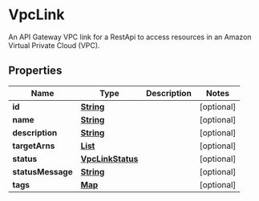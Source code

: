 

# VpcLink

An API Gateway VPC link for a RestApi to access resources in an Amazon Virtual Private Cloud (VPC).

## Properties

| Name | Type | Description | Notes |
|------------ | ------------- | ------------- | -------------|
|**id** | [**String**](String.md) |  |  [optional] |
|**name** | [**String**](String.md) |  |  [optional] |
|**description** | [**String**](String.md) |  |  [optional] |
|**targetArns** | [**List**](List.md) |  |  [optional] |
|**status** | [**VpcLinkStatus**](VpcLinkStatus.md) |  |  [optional] |
|**statusMessage** | [**String**](String.md) |  |  [optional] |
|**tags** | [**Map**](Map.md) |  |  [optional] |




